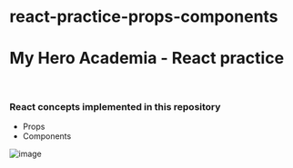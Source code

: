 # react-practice-props-components
<h1>My Hero Academia - React practice</h1>
<br>
<h3> React concepts implemented in this repository </h3>
<ul>
  <li>Props</li>
  <li>Components</li>
</ul>

![image](https://user-images.githubusercontent.com/94074831/152246436-be0970f1-6b44-47ca-8b34-249d24a7697c.png)
